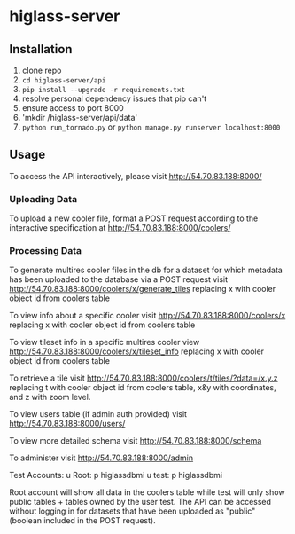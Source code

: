 # higlass-server

## Installation

1. clone repo
2. `cd higlass-server/api`
3. `pip install --upgrade -r requirements.txt`
4. resolve personal dependency issues that pip can't
5. ensure access to port 8000
6. 'mkdir /higlass-server/api/data'
7. `python run_tornado.py` or `python manage.py runserver localhost:8000`

## Usage

To access the API interactively, please visit http://54.70.83.188:8000/


### Uploading Data
To upload a new cooler file, format a POST request according to the interactive specification at http://54.70.83.188:8000/coolers/


### Processing Data

To generate multires cooler files in the db for a dataset for which metadata has been uploaded to the database via a POST request visit http://54.70.83.188:8000/coolers/x/generate_tiles replacing x with cooler object id from coolers table


To view info about a specific cooler visit http://54.70.83.188:8000/coolers/x replacing x with cooler object id from coolers table


To view tileset info in a specific multires cooler view http://54.70.83.188:8000/coolers/x/tileset_info replacing x with cooler object id from coolers table


To retrieve a tile visit http://54.70.83.188:8000/coolers/t/tiles/?data=/x.y.z replacing t with cooler object id from coolers table, x&y with coordinates, and z with zoom level. 


To view users table (if admin auth provided) visit http://54.70.83.188:8000/users/


To view more detailed schema visit http://54.70.83.188:8000/schema


To administer visit http://54.70.83.188:8000/admin 
 

Test Accounts:
u Root: p higlassdbmi
u test: p higlassdbmi

Root account will show all data in the coolers table while test will only show public tables + tables owned by the user test. The API can be accessed without logging in for datasets that have been uploaded as "public" (boolean included in the POST request).  

